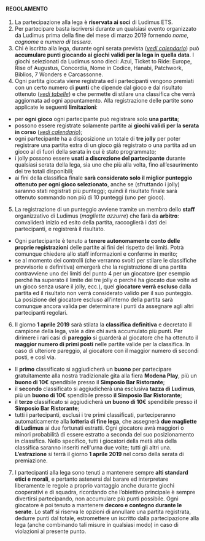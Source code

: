#### REGOLAMENTO
1. La partecipazione alla lega è **riservata ai soci** di Ludimus ETS.
2. Per partecipare basta iscriversi durante un qualsiasi evento organizzato da Ludimus prima della fine del mese di marzo 2019 fornendo *nome*, *cognome* e *numero di tessera*.
3. Chi è iscritto alla lega, durante ogni serata prevista ([*vedi calendario*](/league.html#calendar)) può **accumulare punti giocando ai giochi validi per la lega in quella data**. I giochi selezionati da Ludimus sono dieci: Azul, Ticket to Ride: Europe, Rise of Augustus, Concordia, Nome in Codice, Hanabi, Patchwork, Biblios, 7 Wonders e Carcassonne.
4. Ogni partita giocata viene registrata ed i partecipanti vengono premiati con un certo numero di **punti** che dipende dal gioco e dal risultato ottenuto ([*vedi tabelle*](#league_games)) e che permette di stilare una classifica che verrà aggiornata ad ogni appuntamento. Alla registrazione delle partite sono applicate le seguenti **limitazioni**:
  * per **ogni gioco** ogni partecipante può registrare solo **una partita**;
  * possono essere registrate solamente partite ai **giochi validi per la serata in corso** ([*vedi calendario*](/league.html#calendar));
  * ogni partecipante ha a disposizione un totale di **tre jolly** per poter registrare una partita extra di un gioco già registrato o una partita ad un gioco al di fuori della serata in cui è stato programmato;
  * i jolly possono essere **usati a discrezione del partecipante** durante qualsiasi serata della lega, sia uno che più alla volta, fino all’esaurimento dei tre totali disponibili;
  * ai fini della classifica finale **sarà considerato solo il miglior punteggio ottenuto per ogni gioco selezionato**, anche se (sfruttando i jolly) saranno stati registrati più punteggi; quindi il risultato finale sarà ottenuto sommando non più di 10 punteggi (uno per gioco).
5. La registrazione di un punteggio avviene tramite un membro dello **staff** organizzativo di Ludimus (*magliette azzurre*) che farà da **arbitro**: convaliderà inizio ed esito della partita, raccoglierà i dati dei partecipanti, e registrerà il risultato.
  * Ogni partecipante è tenuto a **tenere autonomamente conto delle proprie registrazioni** delle partite ai fini del rispetto dei limiti. Potrà comunque chiedere allo staff informazioni e conferme in merito;
  * se al momento dei controlli (che verranno svolti per stilare le classifiche provvisorie e definitiva) emergerà che la registrazione di una partita contravviene uno dei limiti del punto 4 per un giocatore (per esempio perché ha superato il limite dei tre jolly o perché ha giocato due volte ad un gioco senza usare il jolly, ecc.), quel **giocatore verrà escluso** dalla partita ed il risultato non verrà considerato valido per il suo punteggio. La posizione del giocatore escluso all’interno della partita sarà comunque ancora valida per determinare i punti da assegnare agli altri partecipanti regolari.
6. Il giorno **1 aprile 2019** sarà stilata la **classifica definitiva** e decretato il campione della lega, vale a dire chi avrà accumulato più punti. Per dirimere i rari casi di **pareggio** si guarderà al giocatore che ha ottenuto il **maggior numero di primi posti** nelle partite valide per la classifica. In caso di ulteriore pareggio, al giocatore con il maggior numero di secondi posti, e così via.
  * Il **primo** classificato si aggiudicherà un **buono** per partecipare gratuitamente alla nostra tradizionale gita alla fiera **Modena Play**, più un **buono di 10€** spendibile presso il **Simposio Bar Ristorante**;
  * il **secondo** classificato si aggiudicherà una esclusiva **tazza di Ludimus**, più un **buono di 10€** spendibile presso **il Simposio Bar Ristorante**;
  * il **terzo** classificato si aggiudicherà **un buono di 10€** spendibile presso **il Simposio Bar Ristorante**;
  * tutti i partecipanti, esclusi i tre primi classificati, parteciperanno automaticamente alla **lotteria di fine lega**, che assegnerà **due magliette di Ludimus** ai due fortunati estratti. Ogni giocatore avrà maggiori o minori probabilità di essere estratto a seconda del suo posizionamento in classifica. Nello specifico, tutti i giocatori della metà alta della classifica saranno inseriti nell'urna due volte; tutti gli altri una. **L’estrazione** si terrà il giorno **1 aprile 2019** nel corso della serata di premiazione.
7. I partecipanti alla lega sono tenuti a mantenere sempre **alti standard etici e morali**, e pertanto astenersi dal barare ed interpretare liberamente le regole a proprio vantaggio anche durante giochi cooperativi e di squadra, ricordando che l’obiettivo principale è sempre divertirsi partecipando, non accumulare più punti possibile. Ogni giocatore è poi tenuto a mantenere **decoro e contegno durante le serate**. Lo staff si riserva le opzioni di annullare una partita registrata, dedurre punti dal totale, estromettere un iscritto dalla partecipazione alla lega (anche combinando tali misure in qualsiasi modo) in caso di violazioni al presente punto.
